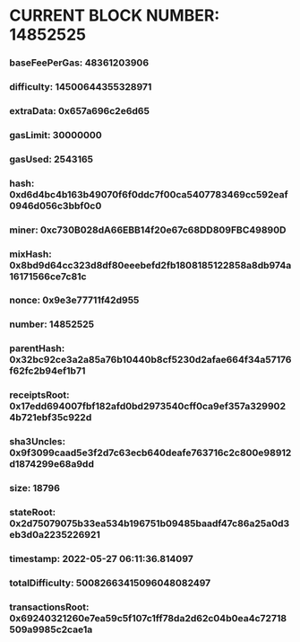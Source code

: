 # CURRENT BLOCK NUMBER: 14852525

### baseFeePerGas: 48361203906
### difficulty: 14500644355328971
### extraData: 0x657a696c2e6d65
### gasLimit: 30000000
### gasUsed: 2543165
### hash: 0xd6d4bc4b163b49070f6f0ddc7f00ca5407783469cc592eaf0946d056c3bbf0c0
### miner: 0xc730B028dA66EBB14f20e67c68DD809FBC49890D
### mixHash: 0x8bd9d64cc323d8df80eeebefd2fb1808185122858a8db974a16171566ce7c81c
### nonce: 0x9e3e77711f42d955
### number: 14852525
### parentHash: 0x32bc92ce3a2a85a76b10440b8cf5230d2afae664f34a57176f62fc2b94ef1b71
### receiptsRoot: 0x17edd694007fbf182afd0bd2973540cff0ca9ef357a3299024b721ebf35c922d
### sha3Uncles: 0x9f3099caad5e3f2d7c63ecb640deafe763716c2c800e98912d1874299e68a9dd
### size: 18796
### stateRoot: 0x2d75079075b33ea534b196751b09485baadf47c86a25a0d3eb3d0a2235226921
### timestamp: 2022-05-27 06:11:36.814097
### totalDifficulty: 50082663415096048082497
### transactionsRoot: 0x69240321260e7ea59c5f107c1ff78da2d62c04b0ea4c72718509a9985c2cae1a
